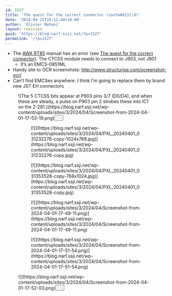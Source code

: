 ```yaml
---
id: 1527
title: 'The quest for the correct connector (cont&#8217;d)'
date: '2024-04-25T16:12:44+10:00'
author: 'Olivier Mehani'
layout: revision
guid: 'https://blog.narf.ssji.net/?p=1527'
permalink: '/?p=1527'
---
```


- The [AWA RT85](https://blog.narf.ssji.net/tag/awa-rt85/) manual has an error (see [The quest for the correct connector](https://blog.narf.ssji.net/2024/04/01/the-quest-for-the-correct-connector/)). The CTCSS module needs to connect to J903, not J901 
    - It’s an EMCS-0851ML
- Handy site to OCR screenshots: <http://www.structurise.com/screenshot-ocr/>
- Can’t find EMCSes anywhere. I think I’m going to replace them by brand new JST EH connectors

<figure class="wp-block-image size-full wp-lightbox-container" data-wp-context="{"uploadedSrc":"https:\/\/blog.narf.ssji.net\/wp-content\/uploads\/sites\/3\/2024\/04\/Screenshot-from-2024-04-01-17-53-19.png","figureClassNames":"wp-block-image size-full","figureStyles":null,"imgClassNames":"wp-image-1489","imgStyles":null,"targetWidth":1014,"targetHeight":70,"scaleAttr":false,"ariaLabel":"Enlarge image: The 5 CTCSS bits appear at P903 pins 3\/7 (D0\/D4), and when these are steady, a pulse on P903 pin 2 strobes these into IC1 on the Z-281.","alt":"The 5 CTCSS bits appear at P903 pins 3\/7 (D0\/D4), and when these are steady, a pulse on P903 pin 2 strobes these into IC1 on the Z-281."}" data-wp-interactive="core/image">![The 5 CTCSS bits appear at P903 pins 3/7 (D0/D4), and when these are steady, a pulse on P903 pin 2 strobes these into IC1 on the Z-281.](https://blog.narf.ssji.net/wp-content/uploads/sites/3/2024/04/Screenshot-from-2024-04-01-17-53-19.png)<button aria-haspopup="dialog" aria-label="Enlarge image: The 5 CTCSS bits appear at P903 pins 3/7 (D0/D4), and when these are steady, a pulse on P903 pin 2 strobes these into IC1 on the Z-281." class="lightbox-trigger" data-wp-init="callbacks.initTriggerButton" data-wp-on-async--click="actions.showLightbox" data-wp-style--right="context.imageButtonRight" data-wp-style--top="context.imageButtonTop" type="button"> <svg fill="none" height="12" viewbox="0 0 12 12" width="12" xmlns="http://www.w3.org/2000/svg"><path d="M2 0a2 2 0 0 0-2 2v2h1.5V2a.5.5 0 0 1 .5-.5h2V0H2Zm2 10.5H2a.5.5 0 0 1-.5-.5V8H0v2a2 2 0 0 0 2 2h2v-1.5ZM8 12v-1.5h2a.5.5 0 0 0 .5-.5V8H12v2a2 2 0 0 1-2 2H8Zm2-12a2 2 0 0 1 2 2v2h-1.5V2a.5.5 0 0 0-.5-.5H8V0h2Z" fill="#fff"></path></svg></button></figure><figure class="wp-block-gallery has-nested-images columns-default wp-block-gallery-135 is-layout-flex wp-block-gallery-is-layout-flex"><figure class="wp-block-image size-large">[![](https://blog.narf.ssji.net/wp-content/uploads/sites/3/2024/04/PXL_20240401_031232276-copy-1024x768.jpg)](https://blog.narf.ssji.net/wp-content/uploads/sites/3/2024/04/PXL_20240401_031232276-copy.jpg)</figure><figure class="wp-block-image size-large">[![](https://blog.narf.ssji.net/wp-content/uploads/sites/3/2024/04/PXL_20240401_031353528-copy-768x1024.jpg)](https://blog.narf.ssji.net/wp-content/uploads/sites/3/2024/04/PXL_20240401_031353528-copy.jpg)</figure><figure class="wp-block-image size-large">[![](https://blog.narf.ssji.net/wp-content/uploads/sites/3/2024/04/Screenshot-from-2024-04-01-17-49-11.png)](https://blog.narf.ssji.net/wp-content/uploads/sites/3/2024/04/Screenshot-from-2024-04-01-17-49-11.png)</figure><figure class="wp-block-image size-large">[![](https://blog.narf.ssji.net/wp-content/uploads/sites/3/2024/04/Screenshot-from-2024-04-01-17-51-54.png)](https://blog.narf.ssji.net/wp-content/uploads/sites/3/2024/04/Screenshot-from-2024-04-01-17-51-54.png)</figure></figure><div class="wp-block-image"><figure class="aligncenter size-full wp-lightbox-container" data-wp-context="{"uploadedSrc":"https:\/\/blog.narf.ssji.net\/wp-content\/uploads\/sites\/3\/2024\/04\/Screenshot-from-2024-04-01-17-52-03.png","figureClassNames":"aligncenter size-full","figureStyles":null,"imgClassNames":"wp-image-1490","imgStyles":null,"targetWidth":579,"targetHeight":225,"scaleAttr":false,"ariaLabel":"Enlarge image","alt":""}" data-wp-interactive="core/image">![](https://blog.narf.ssji.net/wp-content/uploads/sites/3/2024/04/Screenshot-from-2024-04-01-17-52-03.png)<button aria-haspopup="dialog" aria-label="Enlarge image" class="lightbox-trigger" data-wp-init="callbacks.initTriggerButton" data-wp-on-async--click="actions.showLightbox" data-wp-style--right="context.imageButtonRight" data-wp-style--top="context.imageButtonTop" type="button"> <svg fill="none" height="12" viewbox="0 0 12 12" width="12" xmlns="http://www.w3.org/2000/svg"><path d="M2 0a2 2 0 0 0-2 2v2h1.5V2a.5.5 0 0 1 .5-.5h2V0H2Zm2 10.5H2a.5.5 0 0 1-.5-.5V8H0v2a2 2 0 0 0 2 2h2v-1.5ZM8 12v-1.5h2a.5.5 0 0 0 .5-.5V8H12v2a2 2 0 0 1-2 2H8Zm2-12a2 2 0 0 1 2 2v2h-1.5V2a.5.5 0 0 0-.5-.5H8V0h2Z" fill="#fff"></path></svg></button></figure></div>